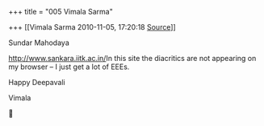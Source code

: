 +++
title = "005 Vimala Sarma"

+++
[[Vimala Sarma	2010-11-05, 17:20:18 [Source](https://groups.google.com/g/samskrita/c/E0z9kkfUWbI)]]



Sundar Mahodaya

<http://www.sankara.iitk.ac.in/>In this site the diacritics are not appearing on my browser – I just get a lot of EEEs.

Happy Deepavali

Vimala



